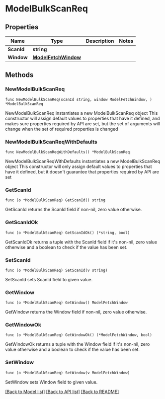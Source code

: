 # ModelBulkScanReq

## Properties

Name | Type | Description | Notes
------------ | ------------- | ------------- | -------------
**ScanId** | **string** |  | 
**Window** | [**ModelFetchWindow**](ModelFetchWindow.md) |  | 

## Methods

### NewModelBulkScanReq

`func NewModelBulkScanReq(scanId string, window ModelFetchWindow, ) *ModelBulkScanReq`

NewModelBulkScanReq instantiates a new ModelBulkScanReq object
This constructor will assign default values to properties that have it defined,
and makes sure properties required by API are set, but the set of arguments
will change when the set of required properties is changed

### NewModelBulkScanReqWithDefaults

`func NewModelBulkScanReqWithDefaults() *ModelBulkScanReq`

NewModelBulkScanReqWithDefaults instantiates a new ModelBulkScanReq object
This constructor will only assign default values to properties that have it defined,
but it doesn't guarantee that properties required by API are set

### GetScanId

`func (o *ModelBulkScanReq) GetScanId() string`

GetScanId returns the ScanId field if non-nil, zero value otherwise.

### GetScanIdOk

`func (o *ModelBulkScanReq) GetScanIdOk() (*string, bool)`

GetScanIdOk returns a tuple with the ScanId field if it's non-nil, zero value otherwise
and a boolean to check if the value has been set.

### SetScanId

`func (o *ModelBulkScanReq) SetScanId(v string)`

SetScanId sets ScanId field to given value.


### GetWindow

`func (o *ModelBulkScanReq) GetWindow() ModelFetchWindow`

GetWindow returns the Window field if non-nil, zero value otherwise.

### GetWindowOk

`func (o *ModelBulkScanReq) GetWindowOk() (*ModelFetchWindow, bool)`

GetWindowOk returns a tuple with the Window field if it's non-nil, zero value otherwise
and a boolean to check if the value has been set.

### SetWindow

`func (o *ModelBulkScanReq) SetWindow(v ModelFetchWindow)`

SetWindow sets Window field to given value.



[[Back to Model list]](../README.md#documentation-for-models) [[Back to API list]](../README.md#documentation-for-api-endpoints) [[Back to README]](../README.md)


